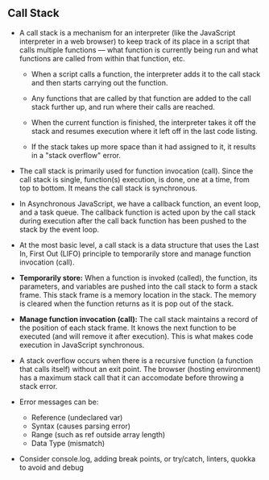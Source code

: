## Call Stack

+ A call stack is a mechanism for an interpreter (like the JavaScript interpreter in a web browser) to keep track of its place in a script that calls multiple functions — what function is currently being run and what functions are called from within that function, etc.

    - When a script calls a function, the interpreter adds it to the call stack and then starts carrying out the function.

    - Any functions that are called by that function are added to the call stack further up, and run where their calls are reached.

    - When the current function is finished, the interpreter takes it off the stack and resumes execution where it left off in the last code listing.

    - If the stack takes up more space than it had assigned to it, it results in a "stack overflow" error.

+ The call stack is primarily used for function invocation (call). Since the call stack is single, function(s) execution, is done, one at a time, from top to bottom. It means the call stack is synchronous.

+ In Asynchronous JavaScript, we have a callback function, an event loop, and a task queue. The callback function is acted upon by the call stack during execution after the call back function has been pushed to the stack by the event loop.

+ At the most basic level, a call stack is a data structure that uses the Last In, First Out (LIFO) principle to temporarily store and manage function invocation (call).

+ **Temporarily store:** When a function is invoked (called), the function, its parameters, and variables are pushed into the call stack to form a stack frame. This stack frame is a memory location in the stack. The memory is cleared when the function returns as it is pop out of the stack.

+ **Manage function invocation (call):** The call stack maintains a record of the position of each stack frame. It knows the next function to be executed (and will remove it after execution). This is what makes code execution in JavaScript synchronous.

+ A stack overflow occurs when there is a recursive function (a function that calls itself) without an exit point. The browser (hosting environment) has a maximum stack call that it can accomodate before throwing a stack error.

+ Error messages can be:
    - Reference (undeclared var)
    - Syntax (causes parsing error)
    - Range (such as ref outside array length)
    - Data Type (mismatch)

+ Consider console.log, adding break points, or try/catch, linters, quokka to avoid and debug